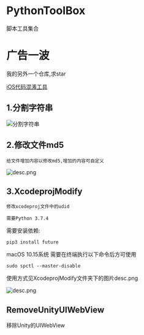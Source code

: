 # PythonToolBox
脚本工具集合

# 广告一波
我的另外一个仓库,求star

[iOS代码混淆工具](https://github.com/iOSCoda/DiffHelper)


## 1.分割字符串

![分割字符串](https://github.com/iOSCoderMaster/PythonToolBox/blob/master/分割字符串/desc.png)

## 2.修改文件md5


```
给文件增加内容以修改md5,增加的内容可自定义
```


![desc.png](https://i.loli.net/2020/02/10/VLclRprYsZbKMu3.png)


## 3.XcodeprojModify

```
修改xcodeproj文件中的udid
```

```
需要Python 3.7.4
```

需要安装依赖:
```
pip3 install future
```

macOS 10.15系统 需要在终端执行以下命令后方可使用
```
sudo spctl --master-disable
```

使用方式见XcodeprojModify文件夹下的图片desc.png

![desc.png](https://i.loli.net/2020/02/10/a2lvBPwysgZUc8W.png)

## RemoveUnityUIWebView
移除Unity的UIWebView
